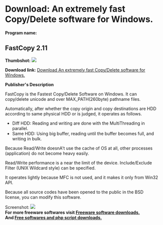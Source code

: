 # Download: An extremely fast Copy/Delete software for Windows.

**Program name:**

## FastCopy 2.11

  
**Thumbshot:** ![](http://www.freewarefiles.com/screenshot/fastcopy_md.jpg)   
  
**Download link:** [Download An extremely fast Copy/Delete software for Windows.](http://freesoftwares.boysofts.com/FastCopy_program_44216.html)  
  


**Publisher's Description**  
  


FastCopy is the Fastest Copy/Delete Software on Windows. It can copy/delete unicode and over MAX_PATH(260byte) pathname files. 

Automatically, after whether the copy origin and copy destinations are HDD according to same physical HDD or is judged, it operates as follows.

  * Diff HDD: Reading and writing are done with the MultiThreading in parallel. 
  * Same HDD: Using big buffer, reading until the buffer becomes full, and writing in bulk. 

Because Read/Write doesnA't use the cache of OS at all, other processes (application) do not become heavy easily.

Read/Write performance is a near the limit of the device. Include/Exclude Filter (UNIX Wildcard style) can be specified.

It operates lightly because MFC is not used, and it makes it only from Win32 API.

Because all source codes have been opened to the public in the BSD license, you can modify this software.

  
  
Screenshot: ![](http://www.freewarefiles.com/screenshot/fastcopy.jpg)   
**For more freeware softwares visit [Freeware software downloads.](http://freesoftwares.boysofts.com/)**   
**And [Free softwares and php script downloads.](http://www.boysofts.com/)**
